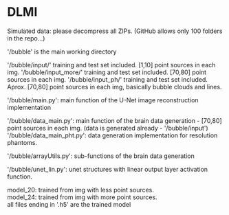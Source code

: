 # DLMI
Simulated data: please decompress all ZIPs. (GitHub allows only 100 folders in the repo...) 

'/bubble' is the main working directory

'/bubble/input/' training and test set included. [1,10] point sources in each img.
'/bubble/input_more/' training and test set included. [70,80] point sources in each img.
'/bubble/input_ph/' training and test set included. Aprox. [70,80] point sources in each img, basically bubble clouds and lines.

'/bubble/main.py': main function of the U-Net image reconstruction implementation

'/bubble/data_main.py': main function of the brain data generation - [70,80] point sources in each img. (data is generated already - '/bubble/input')\
'/bubble/data_main_pht.py': data generation implementation for resolution phantoms.

'/bubble/arrayUtils.py': sub-functions of the brain data generation

'/bubble/unet_lin.py': unet structures with linear output layer activation function.

model_20: trained from img with less point sources.\
model_24: trained from img with more point sources.\
all files ending in '.h5' are the trained model
